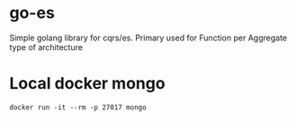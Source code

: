 # go-es
Simple golang library for cqrs/es. Primary used for Function per Aggregate type of architecture

# Local docker mongo 

```
docker run -it --rm -p 27017 mongo

```